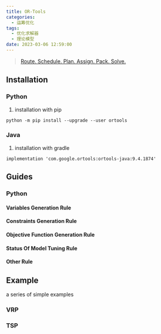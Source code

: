 ```yaml
---
title: OR-Tools
categories:
  - 运筹优化
tags:
  - 优化求解器
  - 理论模型
date: 2023-03-06 12:59:00
---
```


>[Route. Schedule. Plan. Assign. Pack. Solve.](https://developers.google.com/optimization?hl=zh-cn)

## Installation
### Python
1. installation with pip

```commandline
python -m pip install --upgrade --user ortools
```

### Java
1. installation with gradle

```commandline
implementation 'com.google.ortools:ortools-java:9.4.1874'
```

## Guides
### Python
#### Variables Generation Rule

#### Constraints Generation Rule

#### Objective Function Generation Rule


#### Status Of Model Tuning Rule


#### Other Rule

## Example

a series of simple examples

### VRP


### TSP

